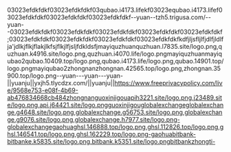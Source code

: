03023efdkfdkf03023efdkfdkf03qubao.i4173.lifekf03023equbao.i4173.lifef03023efdkfdkf03023efdkfdkf03023efdkfdkf--yuan--tzh5.trigusa.com/--yuan--03023efdkfdkf03023efdkfdkf03023efdkfdkf03023efdkfdkf03023efdkfdkf;03023efdkfdkf03023efdkfdkf03023efdkfdkf03023efdkfdkfkdfjljsfljlfjdlfjldlfja'jdlkjflkjflakjlkfsjflkjlfjsljfdkldsfjmayiquzhuanquzhuan.l7835.site/logo.png,quzhuan.k4916.site/logo.png,quzhuan.i4070.life/logo.pngmayiquzhuanmayiqubao2qubao.10409.top/logo.png,qubao.i4173.life/logo.png,qubao.14901.top/logo.pngmayiqubao2zhongnanzhongnan.42565.top/logo.png,zhongnan.35900.top/logo.png--yuan---yuan---yuan-||yuanju||yxjh5.tlycdzx.com/||yuanju||https://www.freeprivacypolicy.com/live/9568e753-e08f-4b69-ab476834668cb484zhongnanguoxinjigouapih3221.site/logo.png,j23489.site/logo.png,api.j64421.site/logo.pngguoxinjigouglobalexchangeglobalexchange.g4648.site/logo.png,globalexchange.g56753.site/logo.png,globalexchange.g9076.site/logo.png,globalexchange.h7977.site/logo.png-globalexchangegaohuaghsl.146888.top/logo.png,ghsl.112826.top/logo.png,ghsl.146541.top/logo.png,ghsl.162229.top/logo.png-gaohuabitbank-bitbanke.k5835.site/logo.png,bitbank.k5351.site/logo.pngbitbankzhongti-
